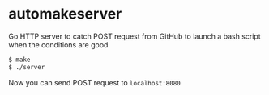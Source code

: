 # automakeserver

Go HTTP server to catch POST request from GitHub to launch a bash script when
the conditions are good

```bash
$ make
$ ./server
```

Now you can send POST request to `localhost:8080`
